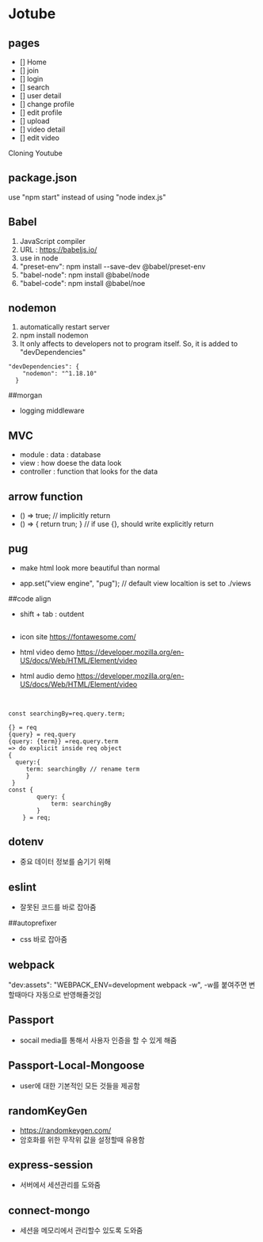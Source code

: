 # Jotube

## pages

- [] Home
- [] join
- [] login
- [] search
- [] user detail
- [] change profile
- [] edit profile
- [] upload
- [] video detail
- [] edit video

Cloning Youtube

## package.json

use "npm start" instead of using "node index.js"

## Babel

1. JavaScript compiler
2. URL : https://babeljs.io/
3. use in node
4. "preset-env": npm install --save-dev @babel/preset-env
5. "babel-node": npm install @babel/node
6. "babel-code": npm install @babel/noe

## nodemon

1. automatically restart server
2. npm install nodemon
3. It only affects to developers not to program itself. So, it is added to "devDependencies"

```
"devDependencies": {
    "nodemon": "^1.18.10"
  }
```

##morgan

- logging middleware

## MVC

- module : data : database
- view : how doese the data look
- controller : function that looks for the data

## arrow function

- () => true; // implicitly return
- () => { return trun; } // if use {}, should write explicitly return

## pug

- make html look more beautiful than normal

- app.set("view engine", "pug");
  // default view localtion is set to ./views

##code align

- shift + tab : outdent

##

- icon site
  https://fontawesome.com/

- html video demo
  https://developer.mozilla.org/en-US/docs/Web/HTML/Element/video

- html audio demo
  https://developer.mozilla.org/en-US/docs/Web/HTML/Element/video

##

```

const searchingBy=req.query.term;

{} = req
{query} = req.query
{query: {term}} =req.query.term
=> do explicit inside req object
{
  query:{
     term: searchingBy // rename term
     }
 }
const {
        query: {
            term: searchingBy
        }
    } = req;
```

## dotenv

- 중요 데이터 정보를 숨기기 위해

## eslint

- 잘못된 코드를 바로 잡아줌

##autoprefixer

- css 바로 잡아줌

## webpack

"dev:assets": "WEBPACK_ENV=development webpack -w",
-w를 붙여주면 변할때마다 자동으로 반영해줄것임

## Passport

- socail media를 통해서 사용자 인증을 할 수 있게 해줌

## Passport-Local-Mongoose

- user에 대한 기본적인 모든 것들을 제공함

## randomKeyGen

- https://randomkeygen.com/
- 암호화를 위한 무작위 값을 설정할때 유용함

## express-session

- 서버에서 세션관리를 도와줌

## connect-mongo

- 세션을 메모리에서 관리할수 있도록 도와줌
